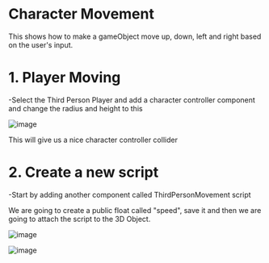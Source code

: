 # Character Movement

This shows how to make a gameObject move up, down, left and right based on the user's input.

# 1. Player Moving

-Select the Third Person Player and add a character controller component and change the radius and height to this

![image](https://user-images.githubusercontent.com/91954726/140928501-52c7ec8e-8764-4b2e-b046-19407f264242.png)

This will give us a nice character controller collider

# 2. Create a new script

-Start by adding another component called ThirdPersonMovement script

We are going to create a public float called "speed", save it and then we are going to attach the script to the 3D Object.

![image](https://user-images.githubusercontent.com/91954726/136017364-06b33349-3709-4591-8f64-9aaa2018da4a.png)

![image](https://user-images.githubusercontent.com/91954726/136018141-acccbe2f-e682-402f-8bbf-0f12d63f5eb1.png)
